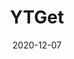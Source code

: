 ---
title: YTGet
projectLink: https://ytget.sznm.dev/
description: YouTube audio and video downloader.
date: "2020-12-07"
thumbnail: "/app_icons/ytget.svg"
featured: true
published: false
appStoreLink:
playStoreLink:
stacks:
  - nextjs
  - chakra-ui
---